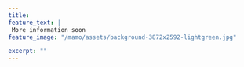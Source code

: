 ```yaml
---
title: 
feature_text: | 
 More information soon
feature_image: "/mamo/assets/background-3872x2592-lightgreen.jpg"

excerpt: ""
---
```


